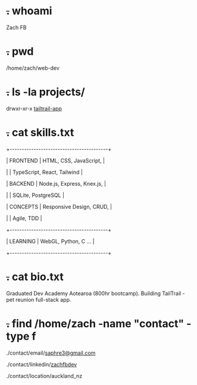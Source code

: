 # ~~.~~ whoami

Zach FB

# ~~.~~ pwd

/home/zach/web-dev

# ~~.~~ ls -la projects/

drwxr-xr-x   [tailtrail-app](https://github.com/hotoke-2025/tailtrail)

# ~~.~~ cat skills.txt

+-----------------------------------------+

| FRONTEND  | HTML, CSS, JavaScript,      |

|           | TypeScript, React, Tailwind |

| BACKEND   | Node.js, Express, Knex.js,  |

|           | SQLite, PostgreSQL          |

| CONCEPTS  | Responsive Design, CRUD,    |

|           | Agile, TDD                  |

+-----------------------------------------+

| LEARNING  | WebGL, Python, C ...        |

+-----------------------------------------+

# ~~.~~ cat bio.txt

Graduated Dev Academy Aotearoa (800hr bootcamp).
Building TailTrail - pet reunion full-stack app.

# ~~.~~  find /home/zach -name "contact" -type f

./contact/email/saphre3@gmail.com

./contact/linkedin/[zachfbdev](https://www.linkedin.com/in/zachfbdev/)

./contact/location/auckland_nz
